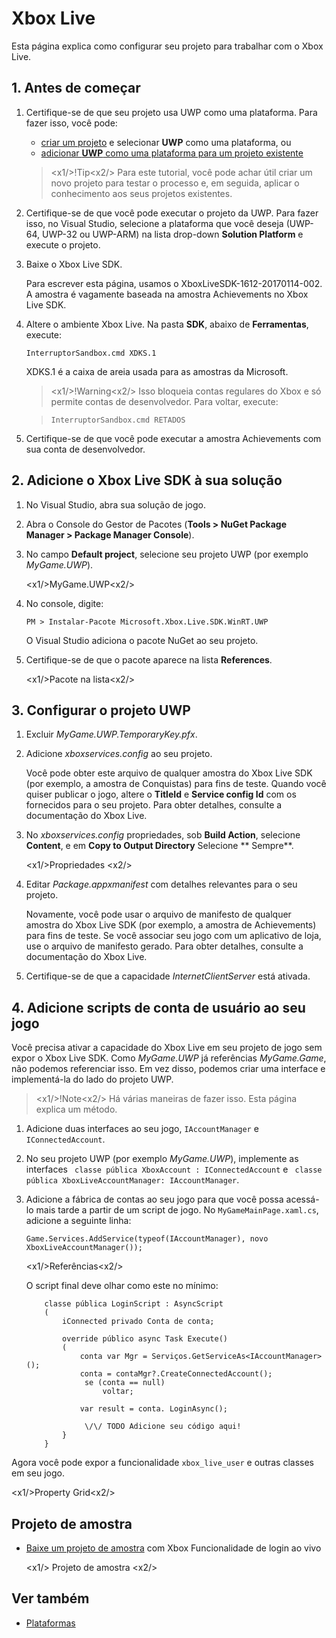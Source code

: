 # Xbox Live

Esta página explica como configurar seu projeto para trabalhar com o Xbox Live.

## 1. Antes de começar

1. Certifique-se de que seu projeto usa UWP como uma plataforma. Para fazer isso, você pode:

   * [criar um projeto](../../get-started/create-a-project.md) e selecionar **UWP** como uma plataforma, ou
   * [adicionar **UWP** como uma plataforma para um projeto existente](../add-or-remove-a-platform.md)

   > <x1\/>!Tip<x2\/>
   > Para este tutorial, você pode achar útil criar um novo projeto para testar o processo e, em seguida, aplicar o conhecimento aos seus projetos existentes.

2. Certifique-se de que você pode executar o projeto da UWP. Para fazer isso, no Visual Studio, selecione a plataforma que você deseja (UWP-64, UWP-32 ou UWP-ARM) na lista drop-down **Solution Platform** e execute o projeto.

3. Baixe o Xbox Live SDK.

   Para escrever esta página, usamos o XboxLiveSDK-1612-20170114-002. A amostra é vagamente baseada na amostra Achievements no Xbox Live SDK.

4. Altere o ambiente Xbox Live. Na pasta **SDK**, abaixo de **Ferramentas**, execute:

   ```
   InterruptorSandbox.cmd XDKS.1
   ```

   XDKS.1 é a caixa de areia usada para as amostras da Microsoft.

   > <x1\/>!Warning<x2\/>
   > Isso bloqueia contas regulares do Xbox e só permite contas de desenvolvedor. Para voltar, execute:

   > ```
   > InterruptorSandbox.cmd RETADOS
   > ```

5. Certifique-se de que você pode executar a amostra Achievements com sua conta de desenvolvedor.

## 2. Adicione o Xbox Live SDK à sua solução

1. No Visual Studio, abra sua solução de jogo.

2. Abra o Console do Gestor de Pacotes (**Tools > NuGet Package Manager > Package Manager Console**).

3. No campo **Default project**, selecione seu projeto UWP (por exemplo *MyGame.UWP*).

   <x1\/>MyGame.UWP<x2\/>

4. No console, digite:

   ```
   PM > Instalar-Pacote Microsoft.Xbox.Live.SDK.WinRT.UWP
   ```

   O Visual Studio adiciona o pacote NuGet ao seu projeto.

5. Certifique-se de que o pacote aparece na lista **References**.

   <x1\/>Pacote na lista<x2\/>

## 3. Configurar o projeto UWP

1. Excluir *MyGame.UWP.TemporaryKey.pfx*.

2. Adicione *xboxservices.config* ao seu projeto.

   Você pode obter este arquivo de qualquer amostra do Xbox Live SDK (por exemplo, a amostra de Conquistas) para fins de teste. Quando você quiser publicar o jogo, altere o **TitleId** e **Service config Id** com os fornecidos para o seu projeto. Para obter detalhes, consulte a documentação do Xbox Live.

3. No *xboxservices.config* propriedades, sob **Build Action**, selecione **Content**, e em **Copy to Output Directory** Selecione ** Sempre**.

   <x1\/>Propriedades <x2\/>

4. Editar *Package.appxmanifest* com detalhes relevantes para o seu projeto.

   Novamente, você pode usar o arquivo de manifesto de qualquer amostra do Xbox Live SDK (por exemplo, a amostra de Achievements) para fins de teste. Se você associar seu jogo com um aplicativo de loja, use o arquivo de manifesto gerado. Para obter detalhes, consulte a documentação do Xbox Live.

5. Certifique-se de que a capacidade *InternetClientServer* está ativada.

## 4. Adicione scripts de conta de usuário ao seu jogo

Você precisa ativar a capacidade do Xbox Live em seu projeto de jogo sem expor o Xbox Live SDK. Como *MyGame.UWP* já referências *MyGame.Game*, não podemos referenciar isso. Em vez disso, podemos criar uma interface e implementá-la do lado do projeto UWP.

> <x1\/>!Note<x2\/>
> Há várias maneiras de fazer isso. Esta página explica um método.

1. Adicione duas interfaces ao seu jogo, `IAccountManager` e `IConnectedAccount`.

2. No seu projeto UWP (por exemplo *MyGame.UWP*), implemente as interfaces ` classe pública XboxAccount : IConnectedAccount` e ` classe pública XboxLiveAccountManager: IAccountManager`.

3. Adicione a fábrica de contas ao seu jogo para que você possa acessá-lo mais tarde a partir de um script de jogo. No `MyGameMainPage.xaml.cs`, adicione a seguinte linha:

   ```
   Game.Services.AddService(typeof(IAccountManager), novo XboxLiveAccountManager());
   ```

   <x1\/>Referências<x2\/>

   O script final deve olhar como este no mínimo:

   ```
       classe pública LoginScript : AsyncScript
       (
           iConnected privado Conta de conta;
   
           override público async Task Execute()
           (
               conta var Mgr = Serviços.GetServiceAs<IAccountManager>();
               conta = contaMgr?.CreateConnectedAccount();
   			    se (conta == null)
   				    voltar;
   
               var result = conta. LoginAsync();
   
   	    		\/\/ TODO Adicione seu código aqui!
           }
       }
   ```

Agora você pode expor a funcionalidade `xbox_live_user` e outras classes em seu jogo.

<x1\/>Property Grid<x2\/>

## Projeto de amostra

* [Baixe um projeto de amostra](media/XboxLiveSample.zip) com Xbox Funcionalidade de login ao vivo

   <x1\/> Projeto de amostra <x2\/>

## Ver também

* [Plataformas](../index.md)